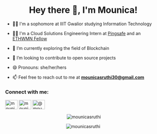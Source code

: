 <h1 align="center">Hey there 👋, I'm Mounica!</h1>  
  
- 👩‍🎓 I'm a sophomore at IIIT Gwalior studying Information Technology

- 👨‍💻 I'm a Cloud Solutions Engineering Intern at [Pingsafe](https://www.pingsafe.com/) and an [ETHWMN Fellow](https://ethwmn.devfolio.co/)

- 🔭 I’m currently exploring the field of Blockchain

- 👯 I’m looking to contribute to open source projects
  
- 😄 Pronouns: she/her/hers
    
- 📫 Feel free to reach out to me at **mounicasruthi30@gmail.com**  
  
<h3 align="left">Connect with me:</h3>  
<p align="left">  
<a href="https://linkedin.com/in/mounicasruthi" target="blank"><img align="center" src="https://raw.githubusercontent.com/rahuldkjain/github-profile-readme-generator/master/src/images/icons/Social/linked-in-alt.svg" alt="mounicasruthi" height="30" width="40" /></a>  
<a href="https://www.instagram.com/mounicasruthi/" target="blank"><img align="center" src="https://raw.githubusercontent.com/rahuldkjain/github-profile-readme-generator/master/src/images/icons/Social/instagram.svg" alt="mounicasruthi" height="30" width="40" /></a>  
<a href="https://medium.com/@mounicasruthi" target="blank"><img align="center" src="https://raw.githubusercontent.com/rahuldkjain/github-profile-readme-generator/master/src/images/icons/Social/medium.svg" alt="@mounicasruthi" height="30" width="40" /></a>  
</p>  
  
 
<p align="center" >&nbsp;<img align="center" src="https://github-readme-stats.vercel.app/api?username=mounicasruthi&show_icons=true&locale=en" alt="mounicasruthi" /></p>  
    
<p align="center" ><img align="center" src="https://github-readme-streak-stats.herokuapp.com/?user=mounicasruthi&" alt="mounicasruthi" /></p>
<!--
**mounicasruthi/mounicasruthi** is a ✨ _special_ ✨ repository because its `README.md` (this file) appears on your GitHub profile.

Here are some ideas to get you started:

- 🔭 I’m currently working on ...
- 🌱 I’m currently learning ...
- 👯 I’m looking to collaborate on ...
- 🤔 I’m looking for help with ...
- 💬 Ask me about ...
- 📫 How to reach me: ...
- 😄 Pronouns: ...
- ⚡ Fun fact: ...
-->
